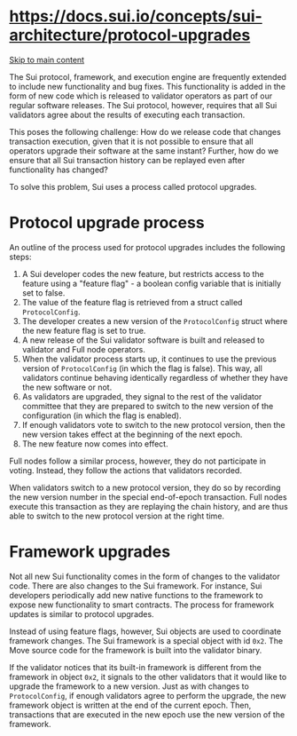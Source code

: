 # https://docs.sui.io/concepts/sui-architecture/protocol-upgrades

[Skip to main content](https://docs.sui.io/concepts/sui-architecture/protocol-upgrades#__docusaurus_skipToContent_fallback)

The Sui protocol, framework, and execution engine are frequently extended to include new functionality and bug fixes. This functionality is added in the form of new code which is released to validator operators as part of our regular software releases. The Sui protocol, however, requires that all Sui validators agree about the results of executing each transaction.

This poses the following challenge: How do we release code that changes transaction execution, given that it is not possible to ensure that all operators upgrade their software at the same instant? Further, how do we ensure that all Sui transaction history can be replayed even after functionality has changed?

To solve this problem, Sui uses a process called protocol upgrades.

# Protocol upgrade process

An outline of the process used for protocol upgrades includes the following steps:

1. A Sui developer codes the new feature, but restricts access to the feature using a "feature flag" - a boolean config variable that is initially set to false.
2. The value of the feature flag is retrieved from a struct called `ProtocolConfig`.
3. The developer creates a new version of the `ProtocolConfig` struct where the new feature flag is set to true.
4. A new release of the Sui validator software is built and released to validator and Full node operators.
5. When the validator process starts up, it continues to use the previous version of `ProtocolConfig` (in which the flag is false). This way, all validators continue behaving identically regardless of whether they have the new software or not.
6. As validators are upgraded, they signal to the rest of the validator committee that they are prepared to switch to the new version of the configuration (in which the flag is enabled).
7. If enough validators vote to switch to the new protocol version, then the new version takes effect at the beginning of the next epoch.
8. The new feature now comes into effect.

Full nodes follow a similar process, however, they do not participate in voting. Instead, they follow the actions that validators recorded.

When validators switch to a new protocol version, they do so by recording the new version number in the special end-of-epoch transaction. Full nodes execute this transaction as they are replaying the chain history, and are thus able to switch to the new protocol version at the right time.

# Framework upgrades

Not all new Sui functionality comes in the form of changes to the validator code. There are also changes to the Sui framework. For instance, Sui developers periodically add new native functions to the framework to expose new functionality to smart contracts. The process for framework updates is similar to protocol upgrades.

Instead of using feature flags, however, Sui objects are used to coordinate framework changes. The Sui framework is a special object with id `0x2`.
The Move source code for the framework is built into the validator binary.

If the validator notices that its built-in framework is different from the framework in object `0x2`, it signals to the other validators that it would like to upgrade the framework to a new version. Just as with changes to `ProtocolConfig`, if enough validators agree to perform the upgrade, the new framework object is written at the end of the current epoch. Then, transactions that are executed in the new epoch use the new version of the framework.